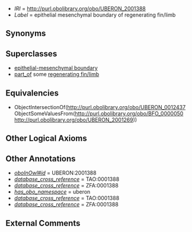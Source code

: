  * *IRI* = http://purl.obolibrary.org/obo/UBERON_2001388
 * *Label* = epithelial mesenchymal boundary of regenerating fin/limb

## Synonyms


## Superclasses

 * [epithelial-mesenchymal boundary](../../UBERON/37/UBERON_0012437.md)
 * [part_of](../../BFO/50/BFO_0000050.md) some [regenerating fin/limb](../../UBERON/69/UBERON_2001269.md)

## Equivalencies

 * ObjectIntersectionOf(<http://purl.obolibrary.org/obo/UBERON_0012437> ObjectSomeValuesFrom(<http://purl.obolibrary.org/obo/BFO_0000050> <http://purl.obolibrary.org/obo/UBERON_2001269>))

## Other Logical Axioms


## Other Annotations

 * *[oboInOwl#id](../../id/oboInOwl#id.md)* = UBERON:2001388
 * *[database_cross_reference](../../ef/oboInOwl#hasDbXref.md)* = TAO:0001388
 * *[database_cross_reference](../../ef/oboInOwl#hasDbXref.md)* = ZFA:0001388
 * *[has_obo_namespace](../../ce/oboInOwl#hasOBONamespace.md)* = uberon
 * *[database_cross_reference](../../ef/oboInOwl#hasDbXref.md)* = TAO:0001388
 * *[database_cross_reference](../../ef/oboInOwl#hasDbXref.md)* = ZFA:0001388

## External Comments

